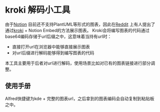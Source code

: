 # kroki 解码小工具

由于[Notion](https://www.notion.so/) 目前还不支持PlantUML等形式的图表，因此在[Reddit](https://www.reddit.com/r/Notion/comments/jk4sd4/embedded_diagram_hack_with_kroki/) 上有人提出了通过[kroki](https://kroki.io/) + Notion Embed的方法展示图表。
Kroki会将编写图表的代码通过base64编码存储于url后缀之中，这意味着当持有url时：
- 直接打开url在浏览器中能够直接展示图表
- 对url后缀进行解码能够得到编写图表的代码

本工具主要用于后者对url进行解码，使用场景比如对已有的图表链接进行部分调整。

## 使用手册
Alfred快捷键为kde + 完整的图表url，之后拿到的图表编码会自动复制到粘贴板之中。